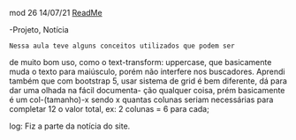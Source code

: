 mod 26                                             14/07/21
[ReadMe](../../ReadMe.md)

-Projeto, Notícia

    Nessa aula teve alguns conceitos utilizados que podem ser
de muito bom uso, como o text-transform: uppercase, que
basicamente muda o texto para maiúsculo, porém não 
interfere nos buscadores.
    Aprendi também que com bootstrap 5, usar sistema de grid
é bem diferente, dá para dar uma olhada na fácil documenta-
ção qualquer coisa, prém basicamente é um col-(tamanho)-x
sendo x quantas colunas seriam necessárias para completar
12 o valor total, ex: 2 colunas = 6 para cada;

log:
    Fiz a parte da notícia do site.